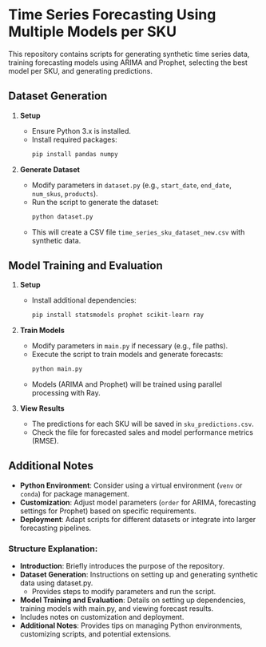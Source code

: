 # Time Series Forecasting Using Multiple Models per SKU

This repository contains scripts for generating synthetic time series data, training forecasting models using ARIMA and Prophet, selecting the best model per SKU, and generating predictions.

## Dataset Generation

1. **Setup**
   - Ensure Python 3.x is installed.
   - Install required packages:
     ```bash
     pip install pandas numpy
     ```

2. **Generate Dataset**
   - Modify parameters in `dataset.py` (e.g., `start_date`, `end_date`, `num_skus`, `products`).
   - Run the script to generate the dataset:
     ```bash
     python dataset.py
     ```
   - This will create a CSV file `time_series_sku_dataset_new.csv` with synthetic data.

## Model Training and Evaluation

1. **Setup**
   - Install additional dependencies:
     ```bash
     pip install statsmodels prophet scikit-learn ray
     ```

2. **Train Models**
   - Modify parameters in `main.py` if necessary (e.g., file paths).
   - Execute the script to train models and generate forecasts:
     ```bash
     python main.py
     ```
   - Models (ARIMA and Prophet) will be trained using parallel processing with Ray.

3. **View Results**
   - The predictions for each SKU will be saved in `sku_predictions.csv`.
   - Check the file for forecasted sales and model performance metrics (RMSE).

## Additional Notes

- **Python Environment**: Consider using a virtual environment (`venv` or `conda`) for package management.
- **Customization**: Adjust model parameters (`order` for ARIMA, forecasting settings for Prophet) based on specific requirements.
- **Deployment**: Adapt scripts for different datasets or integrate into larger forecasting pipelines.

### Structure Explanation:
- **Introduction**: Briefly introduces the purpose of the repository.
- **Dataset Generation**: Instructions on setting up and generating synthetic data using dataset.py.
  - Provides steps to modify parameters and run the script.
- **Model Training and Evaluation**: Details on setting up dependencies, training models with main.py, and viewing forecast results.
- Includes notes on customization and deployment.
- **Additional Notes**: Provides tips on managing Python environments, customizing scripts, and potential extensions.


